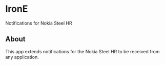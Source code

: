 # IronE

Notifications for Nokia Steel HR


## About

This app extends notifications for the Nokia Steel HR to be received
from any application.
